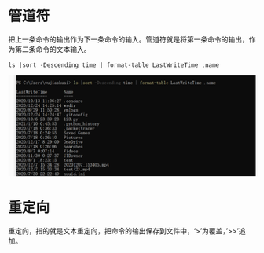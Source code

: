 # 管道符

把上一条命令的输出作为下一条命令的输入。管道符就是将第一条命令的输出，作为第二条命令的文本输入。

```
ls |sort -Descending time | format-table LastWriteTime ,name
```

![image-20210113110132816](img/image-20210113110132816.png)

# 重定向

重定向，指的就是文本重定向，把命令的输出保存到文件中，‘>’为覆盖，’>>’追加。